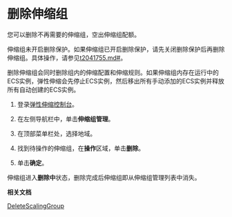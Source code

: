 # 删除伸缩组

您可以删除不再需要的伸缩组，空出伸缩组配额。

伸缩组未开启删除保护。如果伸缩组已开启删除保护，请先关闭删除保护后再删除伸缩组。具体操作，请参见[t2041755.md\#]()。

删除伸缩组会同时删除组内的伸缩配置和伸缩规则。如果伸缩组内存在运行中的ECS实例，弹性伸缩会先停止ECS实例，然后移出所有手动添加的ECS实例并释放所有自动创建的ECS实例。

1.  登录[弹性伸缩控制台](https://essnew.console.aliyun.com/)。

2.  在左侧导航栏中，单击**伸缩组管理**。

3.  在顶部菜单栏处，选择地域。

4.  找到待操作的伸缩组，在**操作**区域，单击**删除**。

5.  单击**确定**。


伸缩组进入**删除中**状态，删除完成后伸缩组即从伸缩组管理列表中消失。

**相关文档**  


[DeleteScalingGroup](/intl.zh-CN/API参考/伸缩组/DeleteScalingGroup.md)

